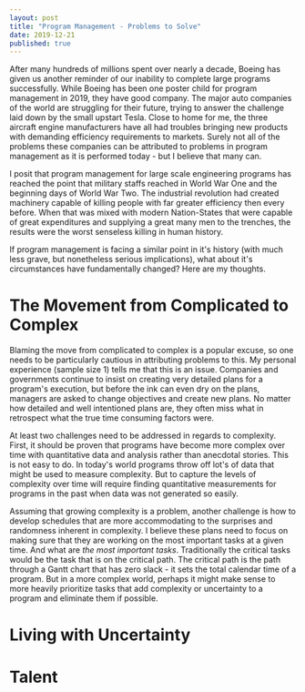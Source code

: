 ```yaml
---
layout: post
title: "Program Management - Problems to Solve"
date: 2019-12-21
published: true
---
```

After many hundreds of millions spent over nearly a decade, Boeing has given us another reminder of our inability to complete large programs successfully. While Boeing has been one poster child for program management in 2019, they have good company. The major auto companies of the world are struggling for their future, trying to answer the challenge laid down by the small upstart Tesla. Close to home for me, the three aircraft engine manufacturers have all had troubles bringing new products with demanding efficiency requirements to markets. Surely not all of the problems these companies can be attributed to problems in program management as it is performed today - but I believe that many can.

I posit that program management for large scale engineering programs has reached the point that military staffs reached in World War One and the beginning days of World War Two. The industrial revolution had created machinery capable of killing people with far greater efficiency then every before.  When that was mixed with modern Nation-States that were capable of great expenditures and supplying a great many men to the trenches, the results were the worst senseless killing in human history.

If program management is facing a similar point in it's history (with much less grave, but nonetheless serious implications), what about it's circumstances have fundamentally changed?  Here are my thoughts.

# The Movement from Complicated to Complex

Blaming the move from complicated to complex is a popular excuse, so one needs to be particularly cautious in attributing problems to this. My personal experience (sample size 1) tells me that this is an issue.  Companies and governments continue to insist on creating very detailed plans for a program's execution, but before the ink can even dry on the plans, managers are asked to change objectives and create new plans. No matter how detailed and well intentioned plans are, they often miss what in retrospect what the true time consuming factors were. 

At least two challenges need to be addressed in regards to complexity. First, it should be proven that programs have become more complex over time with quantitative data and analysis rather than anecdotal stories. This is not easy to do. In today's world programs throw off lot's of data that might be used to measure complexity. But to capture the levels of complexity over time will require finding quantitative measurements for programs in the past when data was not generated so easily.

Assuming that growing complexity is a problem, another challenge is how to develop schedules that are more accommodating to the surprises and randomness inherent in complexity. I believe these plans need to focus on making sure that they are working on the most important tasks at a given time. And what are *the most important tasks*. Traditionally the critical tasks would be the task that is on the critical path. The critical path is the path through a Gantt chart that has zero slack - it sets the total calendar time of a program. But in a more complex world, perhaps it might make sense to more heavily prioritize tasks that add complexity or uncertainty to a program and eliminate them if possible.

# Living with Uncertainty



# Talent

